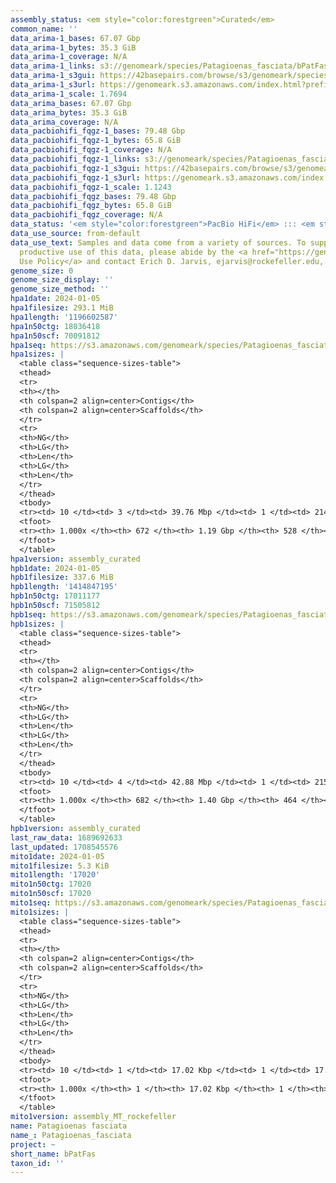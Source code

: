 ```yaml
---
assembly_status: <em style="color:forestgreen">Curated</em>
common_name: ''
data_arima-1_bases: 67.07 Gbp
data_arima-1_bytes: 35.3 GiB
data_arima-1_coverage: N/A
data_arima-1_links: s3://genomeark/species/Patagioenas_fasciata/bPatFas1/genomic_data/arima/<br>
data_arima-1_s3gui: https://42basepairs.com/browse/s3/genomeark/species/Patagioenas_fasciata/bPatFas1/genomic_data/arima/
data_arima-1_s3url: https://genomeark.s3.amazonaws.com/index.html?prefix=species/Patagioenas_fasciata/bPatFas1/genomic_data/arima/
data_arima-1_scale: 1.7694
data_arima_bases: 67.07 Gbp
data_arima_bytes: 35.3 GiB
data_arima_coverage: N/A
data_pacbiohifi_fqgz-1_bases: 79.48 Gbp
data_pacbiohifi_fqgz-1_bytes: 65.8 GiB
data_pacbiohifi_fqgz-1_coverage: N/A
data_pacbiohifi_fqgz-1_links: s3://genomeark/species/Patagioenas_fasciata/bPatFas1/genomic_data/pacbio_hifi/<br>
data_pacbiohifi_fqgz-1_s3gui: https://42basepairs.com/browse/s3/genomeark/species/Patagioenas_fasciata/bPatFas1/genomic_data/pacbio_hifi/
data_pacbiohifi_fqgz-1_s3url: https://genomeark.s3.amazonaws.com/index.html?prefix=species/Patagioenas_fasciata/bPatFas1/genomic_data/pacbio_hifi/
data_pacbiohifi_fqgz-1_scale: 1.1243
data_pacbiohifi_fqgz_bases: 79.48 Gbp
data_pacbiohifi_fqgz_bytes: 65.8 GiB
data_pacbiohifi_fqgz_coverage: N/A
data_status: '<em style="color:forestgreen">PacBio HiFi</em> ::: <em style="color:forestgreen">Arima</em>'
data_use_source: from-default
data_use_text: Samples and data come from a variety of sources. To support fair and
  productive use of this data, please abide by the <a href="https://genome10k.soe.ucsc.edu/data-use-policies/">Data
  Use Policy</a> and contact Erich D. Jarvis, ejarvis@rockefeller.edu, with any questions.
genome_size: 0
genome_size_display: ''
genome_size_method: ''
hpa1date: 2024-01-05
hpa1filesize: 293.1 MiB
hpa1length: '1196602587'
hpa1n50ctg: 18036418
hpa1n50scf: 70091812
hpa1seq: https://s3.amazonaws.com/genomeark/species/Patagioenas_fasciata/bPatFas1/assembly_curated/bPatFas1.hap1.cur.20240105.fasta.gz
hpa1sizes: |
  <table class="sequence-sizes-table">
  <thead>
  <tr>
  <th></th>
  <th colspan=2 align=center>Contigs</th>
  <th colspan=2 align=center>Scaffolds</th>
  </tr>
  <tr>
  <th>NG</th>
  <th>LG</th>
  <th>Len</th>
  <th>LG</th>
  <th>Len</th>
  </tr>
  </thead>
  <tbody>
  <tr><td> 10 </td><td> 3 </td><td> 39.76 Mbp </td><td> 1 </td><td> 214.99 Mbp </td></tr><tr><td> 20 </td><td> 6 </td><td> 30.18 Mbp </td><td> 2 </td><td> 160.85 Mbp </td></tr><tr><td> 30 </td><td> 11 </td><td> 22.52 Mbp </td><td> 2 </td><td> 160.85 Mbp </td></tr><tr><td> 40 </td><td> 17 </td><td> 20.64 Mbp </td><td> 3 </td><td> 123.62 Mbp </td></tr><tr style="background-color:#cccccc;"><td> 50 </td><td> 23 </td><td style="background-color:#88ff88;"> 18.04 Mbp </td><td> 5 </td><td style="background-color:#88ff88;"> 70.09 Mbp </td></tr><tr><td> 60 </td><td> 30 </td><td> 14.38 Mbp </td><td> 7 </td><td> 44.38 Mbp </td></tr><tr><td> 70 </td><td> 40 </td><td> 10.08 Mbp </td><td> 10 </td><td> 28.34 Mbp </td></tr><tr><td> 80 </td><td> 55 </td><td> 5.70 Mbp </td><td> 16 </td><td> 17.80 Mbp </td></tr><tr><td> 90 </td><td> 88 </td><td> 2.38 Mbp </td><td> 28 </td><td> 5.64 Mbp </td></tr><tr><td> 100 </td><td> 672 </td><td> 588  bp </td><td> 528 </td><td> 15.65 Kbp </td></tr></tbody>
  <tfoot>
  <tr><th> 1.000x </th><th> 672 </th><th> 1.19 Gbp </th><th> 528 </th><th> 1.20 Gbp </th></tr>
  </tfoot>
  </table>
hpa1version: assembly_curated
hpb1date: 2024-01-05
hpb1filesize: 337.6 MiB
hpb1length: '1414847195'
hpb1n50ctg: 17011177
hpb1n50scf: 71505812
hpb1seq: https://s3.amazonaws.com/genomeark/species/Patagioenas_fasciata/bPatFas1/assembly_curated/bPatFas1.hap2.cur.20240105.fasta.gz
hpb1sizes: |
  <table class="sequence-sizes-table">
  <thead>
  <tr>
  <th></th>
  <th colspan=2 align=center>Contigs</th>
  <th colspan=2 align=center>Scaffolds</th>
  </tr>
  <tr>
  <th>NG</th>
  <th>LG</th>
  <th>Len</th>
  <th>LG</th>
  <th>Len</th>
  </tr>
  </thead>
  <tbody>
  <tr><td> 10 </td><td> 4 </td><td> 42.88 Mbp </td><td> 1 </td><td> 215.60 Mbp </td></tr><tr><td> 20 </td><td> 7 </td><td> 35.99 Mbp </td><td> 2 </td><td> 170.13 Mbp </td></tr><tr><td> 30 </td><td> 13 </td><td> 23.05 Mbp </td><td> 3 </td><td> 126.66 Mbp </td></tr><tr><td> 40 </td><td> 19 </td><td> 21.46 Mbp </td><td> 4 </td><td> 85.91 Mbp </td></tr><tr style="background-color:#cccccc;"><td> 50 </td><td> 27 </td><td style="background-color:#88ff88;"> 17.01 Mbp </td><td> 6 </td><td style="background-color:#88ff88;"> 71.51 Mbp </td></tr><tr><td> 60 </td><td> 36 </td><td> 12.58 Mbp </td><td> 9 </td><td> 42.88 Mbp </td></tr><tr><td> 70 </td><td> 51 </td><td> 7.84 Mbp </td><td> 13 </td><td> 25.31 Mbp </td></tr><tr><td> 80 </td><td> 76 </td><td> 3.84 Mbp </td><td> 21 </td><td> 14.07 Mbp </td></tr><tr><td> 90 </td><td> 134 </td><td> 1.41 Mbp </td><td> 42 </td><td> 2.81 Mbp </td></tr><tr><td> 100 </td><td> 682 </td><td> 6.07 Kbp </td><td> 464 </td><td> 12.93 Kbp </td></tr></tbody>
  <tfoot>
  <tr><th> 1.000x </th><th> 682 </th><th> 1.40 Gbp </th><th> 464 </th><th> 1.41 Gbp </th></tr>
  </tfoot>
  </table>
hpb1version: assembly_curated
last_raw_data: 1689692633
last_updated: 1708545576
mito1date: 2024-01-05
mito1filesize: 5.3 KiB
mito1length: '17020'
mito1n50ctg: 17020
mito1n50scf: 17020
mito1seq: https://s3.amazonaws.com/genomeark/species/Patagioenas_fasciata/bPatFas1/assembly_MT_rockefeller/bPatFas1.MT.20240105.fasta.gz
mito1sizes: |
  <table class="sequence-sizes-table">
  <thead>
  <tr>
  <th></th>
  <th colspan=2 align=center>Contigs</th>
  <th colspan=2 align=center>Scaffolds</th>
  </tr>
  <tr>
  <th>NG</th>
  <th>LG</th>
  <th>Len</th>
  <th>LG</th>
  <th>Len</th>
  </tr>
  </thead>
  <tbody>
  <tr><td> 10 </td><td> 1 </td><td> 17.02 Kbp </td><td> 1 </td><td> 17.02 Kbp </td></tr><tr><td> 20 </td><td> 1 </td><td> 17.02 Kbp </td><td> 1 </td><td> 17.02 Kbp </td></tr><tr><td> 30 </td><td> 1 </td><td> 17.02 Kbp </td><td> 1 </td><td> 17.02 Kbp </td></tr><tr><td> 40 </td><td> 1 </td><td> 17.02 Kbp </td><td> 1 </td><td> 17.02 Kbp </td></tr><tr style="background-color:#cccccc;"><td> 50 </td><td> 1 </td><td style="background-color:#ff8888;"> 17.02 Kbp </td><td> 1 </td><td style="background-color:#ff8888;"> 17.02 Kbp </td></tr><tr><td> 60 </td><td> 1 </td><td> 17.02 Kbp </td><td> 1 </td><td> 17.02 Kbp </td></tr><tr><td> 70 </td><td> 1 </td><td> 17.02 Kbp </td><td> 1 </td><td> 17.02 Kbp </td></tr><tr><td> 80 </td><td> 1 </td><td> 17.02 Kbp </td><td> 1 </td><td> 17.02 Kbp </td></tr><tr><td> 90 </td><td> 1 </td><td> 17.02 Kbp </td><td> 1 </td><td> 17.02 Kbp </td></tr><tr><td> 100 </td><td> 1 </td><td> 17.02 Kbp </td><td> 1 </td><td> 17.02 Kbp </td></tr></tbody>
  <tfoot>
  <tr><th> 1.000x </th><th> 1 </th><th> 17.02 Kbp </th><th> 1 </th><th> 17.02 Kbp </th></tr>
  </tfoot>
  </table>
mito1version: assembly_MT_rockefeller
name: Patagioenas fasciata
name_: Patagioenas_fasciata
project: ~
short_name: bPatFas
taxon_id: ''
---
```

